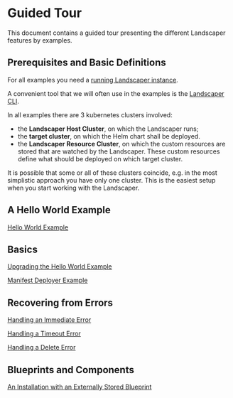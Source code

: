 # Guided Tour

This document contains a guided tour presenting the different Landscaper features by examples.

## Prerequisites and Basic Definitions

For all examples you need a [running Landscaper instance](../gettingstarted/install-landscaper-controller.md).

A convenient tool that we will often use in the examples is the 
[Landscaper CLI](https://github.com/gardener/landscapercli). 

In all examples there are 3 kubernetes clusters involved:

- the **Landscaper Host Cluster**, on which the Landscaper runs;
- the **target cluster**, on which the Helm chart shall be deployed.
- the **Landscaper Resource Cluster**, on which the custom resources are stored that are watched by the Landscaper.
  These custom resources define what should be deployed on which target cluster.

It is possible that some or all of these clusters coincide, e.g. in the most simplistic approach you have only one
cluster. This is the easiest setup when you start working with the Landscaper.

## A Hello World Example

[Hello World Example](./hello-world)

## Basics

[Upgrading the Hello World Example](./basics/upgrade)

[Manifest Deployer Example](./basics/manifest-deployer)

## Recovering from Errors

[Handling an Immediate Error](./error-handling/immediate-error)

[Handling a Timeout Error](./error-handling/timeout-error)

[Handling a Delete Error](./error-handling/delete-error)

## Blueprints and Components

[An Installation with an Externally Stored Blueprint](./blueprints/simple)


<!--
Delete without uninstall
Observed generation, jobID, jobIDFinished
Deploying a blueprint to multiple targets/target list
Pull secrets for helm chart repo (with and without secret ref)
context to access oci registry
timeouts
-->
